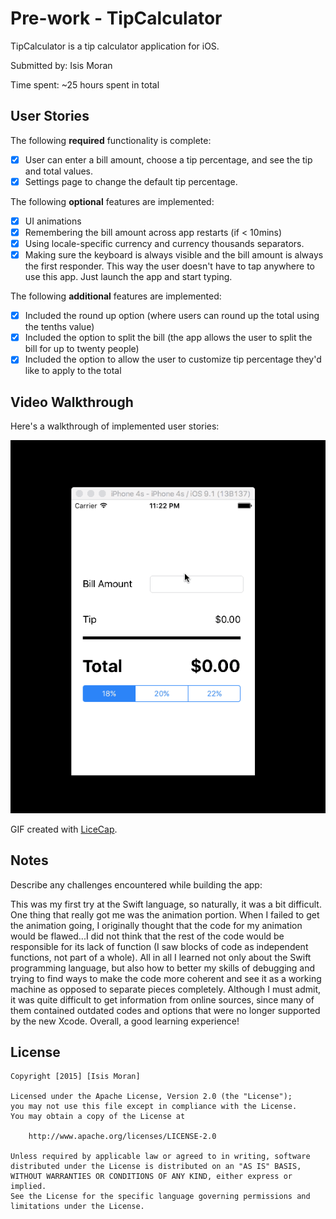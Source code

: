 # Pre-work - TipCalculator

TipCalculator is a tip calculator application for iOS.

Submitted by: Isis Moran

Time spent: ~25 hours spent in total

## User Stories

The following **required** functionality is complete:

* [x] User can enter a bill amount, choose a tip percentage, and see the tip and total values.
* [x] Settings page to change the default tip percentage.

The following **optional** features are implemented:
* [x] UI animations
* [x] Remembering the bill amount across app restarts (if < 10mins)
* [x] Using locale-specific currency and currency thousands separators.
* [x] Making sure the keyboard is always visible and the bill amount is always the first responder. This way the user doesn't have to tap anywhere to use this app. Just launch the app and start typing.

The following **additional** features are implemented:

- [x] Included the round up option (where users can round up the total using the tenths value)
- [x] Included the option to split the bill (the app allows the user to split the bill for up to twenty people)
- [x] Included the option to allow the user to customize tip percentage they'd like to apply to the total

## Video Walkthrough 

Here's a walkthrough of implemented user stories:

![Walkthrough](BasicTipCalculatorRecord.gif)

GIF created with [LiceCap](http://www.cockos.com/licecap/).

## Notes

Describe any challenges encountered while building the app:

This was my first try at the Swift language, so naturally, it was a bit difficult. One thing that really got me was the animation portion. When I failed to get the animation going, I originally thought that the code for my animation would be flawed...I did not think that the rest of the code would be responsible for its lack of function (I saw blocks of code as independent functions, not part of a whole). All in all I learned not only about the Swift programming language, but also how to better my skills of debugging and trying to find ways to make the code more coherent and see it as a working machine as opposed to separate pieces completely. Although I must admit, it was quite difficult to get information from online sources, since many of them contained outdated codes and options that were no longer supported by the new Xcode. Overall, a good learning experience!

## License

    Copyright [2015] [Isis Moran]

    Licensed under the Apache License, Version 2.0 (the "License");
    you may not use this file except in compliance with the License.
    You may obtain a copy of the License at

        http://www.apache.org/licenses/LICENSE-2.0

    Unless required by applicable law or agreed to in writing, software
    distributed under the License is distributed on an "AS IS" BASIS,
    WITHOUT WARRANTIES OR CONDITIONS OF ANY KIND, either express or implied.
    See the License for the specific language governing permissions and
    limitations under the License.
